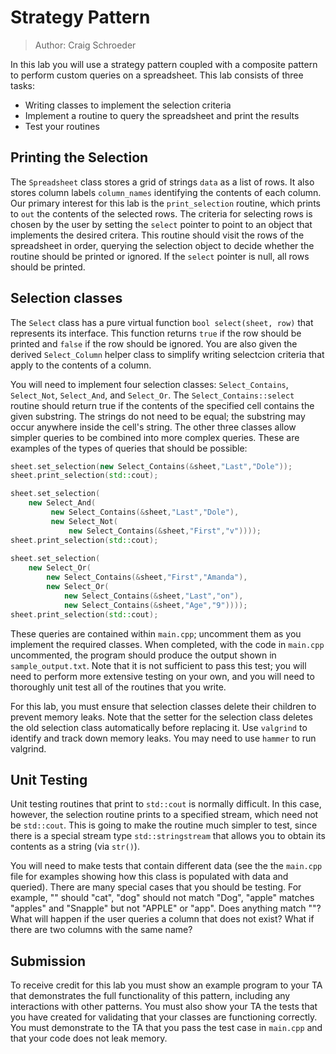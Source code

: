 # Strategy Pattern

> Author: Craig Schroeder

In this lab you will use a strategy pattern coupled with a composite pattern to perform custom queries on a spreadsheet.  This lab consists of three tasks:
* Writing classes to implement the selection criteria
* Implement a routine to query the spreadsheet and print the results
* Test your routines

## Printing the Selection

The `Spreadsheet` class stores a grid of strings `data` as a list of rows.  It also stores column labels `column_names` identifying the contents of each column.  Our primary interest for this lab is the `print_selection` routine, which prints to `out` the contents of the selected rows.  The criteria for selecting rows is chosen by the user by setting the `select` pointer to point to an object that implements the desired critera.  This routine should visit the rows of the spreadsheet in order, querying the selection object to decide whether the routine should be printed or ignored.  If the `select` pointer is null, all rows should be printed.

## Selection classes

The `Select` class has a pure virtual function `bool select(sheet, row)` that represents its interface.  This function returns `true` if the row should be printed and `false` if the row should be ignored.  You are also given the derived `Select_Column` helper class to simplify writing selectcion criteria that apply to the contents of a column.

You will need to implement four selection classes: `Select_Contains`, `Select_Not`, `Select_And`, and `Select_Or`.  The `Select_Contains::select` routine should return true if the contents of the specified cell contains the given substring. The strings do not need to be equal; the substring may occur anywhere inside the cell's string.  The other three classes allow simpler queries to be combined into more complex queries.  These are examples of the types of queries that should be possible:

```c++
sheet.set_selection(new Select_Contains(&sheet,"Last","Dole"));
sheet.print_selection(std::cout);

sheet.set_selection(
    new Select_And(
         new Select_Contains(&sheet,"Last","Dole"),
         new Select_Not(
             new Select_Contains(&sheet,"First","v"))));
sheet.print_selection(std::cout);
 
sheet.set_selection(
    new Select_Or(
        new Select_Contains(&sheet,"First","Amanda"),
        new Select_Or(
            new Select_Contains(&sheet,"Last","on"),
            new Select_Contains(&sheet,"Age","9"))));
sheet.print_selection(std::cout);
```

These queries are contained within `main.cpp`; uncomment them as you implement the required classes.  When completed, with the code in `main.cpp` uncommented, the program should produce the output shown in `sample_output.txt`.  Note that it is not sufficient to pass this test; you will need to perform more extensive testing on your own, and you will need to thoroughly unit test all of the routines that you write.

For this lab, you must ensure that selection classes delete their children to prevent memory leaks.  Note that the setter for the selection class deletes the old selection class automatically before replacing it.  Use `valgrind` to identify and track down memory leaks.  You may need to use `hammer` to run valgrind.

## Unit Testing

Unit testing routines that print to `std::cout` is normally difficult.  In this case, however, the selection routine prints to a specified stream, which need not be `std::cout`.  This is going to make the routine much simpler to test, since there is a special stream type `std::stringstream` that allows you to obtain its contents as a string (via `str()`).

You will need to make tests that contain different data (see the the `main.cpp` file for examples showing how this class is populated with data and queried).  There are many special cases that you should be testing.  For example, "" should "cat", "dog" should not match "Dog", "apple" matches "apples" and "Snapple" but not "APPLE" or "app".  Does anything match ""?  What will happen if the user queries a column that does not exist?  What if there are two columns with the same name?

## Submission

To receive credit for this lab you must show an example program to your TA that demonstrates the full functionality of this pattern, including any interactions with other patterns. You must also show your TA the tests that you have created for validating that your classes are functioning correctly.  You must demonstrate to the TA that you pass the test case in `main.cpp` and that your code does not leak memory.

